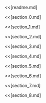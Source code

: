 <<[readme.md]
<!--BREAK-->
<<[section_0.md]
<!--BREAK-->
<<[section_1.md]
<!--BREAK-->
<<[section_2.md]
<!--BREAK-->
<<[section_3.md]
<!--BREAK-->
<<[section_4.md]
<!--BREAK-->
<<[section_5.md]
<!--BREAK-->
<<[section_6.md]
<!--BREAK-->
<<[section_7.md]
<!--BREAK-->
<<[section_8.md]

